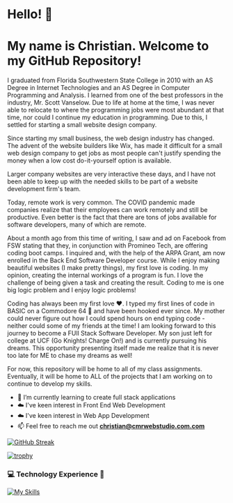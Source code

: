 # Hello! 👋
# My name is Christian. Welcome to my GitHub Repository!

I graduated from Florida Southwestern State College in 2010 with an AS Degree in Internet Technologies and an AS Degree in Computer Programming and Analysis. I learned from one of the best professors in the industry, Mr. Scott Vanselow. Due to life at home at the time, I was never able to relocate to where the programming jobs were most abundant at that time, nor could I continue my education in programming. Due to this, I settled for starting a small website design company. 

Since starting my small business, the web design industry has changed. The advent of the website builders like Wix, has made it difficult for a small web design company to get jobs as most people can't justify spending the money when a low cost do-it-yourself option is available.

Larger company websites are very interactive these days, and I have not been able to keep up with the needed skills to be part of a website development firm's team.

Today, remote work is very common. The COVID pandemic made companies realize that their employees can work remotely and still be productive. Even better is the fact that there are tons of jobs available for software developers, many of which are remote. 

About a month ago from this time of writing, I saw and ad on Facebook from FSW stating that they, in conjunction with Promineo Tech, are offering coding boot camps. I inquired and, with the help of the ARPA Grant, am now enrolled in the Back End Software Developer course. While I enjoy making beautiful websites (I make pretty things), my first love is coding. In my opinion, creating the internal workings of a program is fun. I love the challenge of being given a task and creating the result. Coding to me is one big logic problem and I enjoy logic problems!

Coding has always been my first love :heart:. I typed my first lines of code in BASIC on a Commodore 64 :eyes: and have been hooked ever since. My mother could never figure out how I could spend hours on end typing code - neither could some of my friends at the time! I am looking forward to this journey to become a FUll Stack Software Developer. My son just left for college at UCF (Go Knights! Charge On!) and is currently pursuing his dreams. This opportunity presenting itself made me realize that it is never too late for ME to chase my dreams as well!

For now, this repository will be home to all of my class assignments. Eventually, it will be home to ALL of the projects that I am working on to continue to develop my skills.


- 🌱 I’m currently learning to create full stack applications
- ☁️ I've keen interest in Front End Web Development
- ☁️ I've keen interest in Web App Development
- 📫 Feel free to reach me out **christian@cmrwebstudio.com.com**
<!--Intro end-->
[![GitHub Streak](https://streak-stats.demolab.com?user=CMRapp&theme=dark)](https://git.io/streak-stats)

[![trophy](https://github-profile-trophy.vercel.app/?username=CMRapp&theme=darkhub&column=7)](https://github.com/CMRapp/github-profile-trophy)

### :computer: Technology Experience :floppy_disk: 
[![My Skills](https://skillicons.dev/icons?i=js,html,css,bootstrap,npm,vscode,webpack,jquery,react,wordpress,eclipse,spring,java,mysql,ps)](https://skillicons.dev)
<!--
**CMRapp/CMRapp** is a ✨ _special_ ✨ repository because its `README.md` (this file) appears on your GitHub profile.

Here are some ideas to get you started:

- 🔭 I’m currently working on ...
- 🌱 I’m currently learning ...
- 👯 I’m looking to collaborate on ...
- 🤔 I’m looking for help with ...
- 💬 Ask me about ...
- 📫 How to reach me: ...
- 😄 Pronouns: ...
- ⚡ Fun fact: ...
-->
